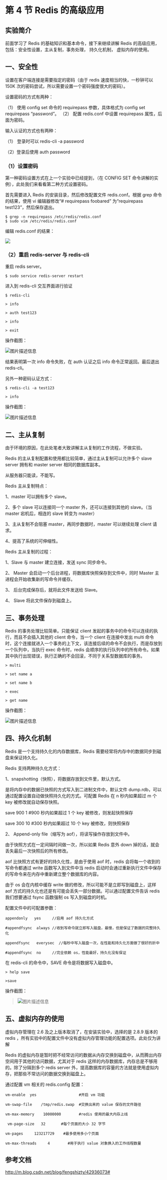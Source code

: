 # 第 4 节 Redis 的高级应用

## 实验简介

前面学习了 Redis 的基础知识和基本命令，接下来继续讲解 Redis 的高级应用，包括：安全性设置，主从复制，事务处理， 持久化机制， 虚拟内存的使用。

## 一、安全性

设置在客户端连接是需要指定的密码（由于 redis 速度相当的快，一秒钟可以 150K 次的密码尝试，所以需要设置一个密码强度很大的密码）。

设置密码的方式有两种：

（1） 使用 config set 命令的 requirepass 参数，具体格式为 config set requirepass “password”。 （2） 配置 redis.conf 中设置 requirepass 属性，后面为密码。

输入认证的方式也有两种：

（1） 登录时可以 redis-cli -a password

（2）登录后使用 auth password

### （1）设置密码

第一种密码设置方式在上一个实验中已经提到，（在 CONFIG SET 命令讲解的实例），此处我们来看看第二种方式设置密码。

首先需要进入 Redis 的安装目录，然后修改配置文件 redis.conf。根据 grep 命令的结果，使用 vi 编辑器修改“# requirepass foobared” 为“requirepass test123”，然后保存退出。

```
$ grep -n requirepass /etc/redis/redis.conf
$ sudo vim /etc/redis/redis.conf 
```

编辑 redis.conf 的结果：

![](img/2962eb811216c0061fc9b168a2d10067.jpg)

### （2）重启 redis-server 与 redis-cli

重启 redis server。

```
$ sudo service redis-server restart 
```

进入到 redis-cli 交互界面进行验证

```
$ redis-cli

> info

> auth test123

> info

> exit 
```

操作截图：

![图片描述信息](img/a5b211adbea97a43023a5f99b7def368.jpg)

结果表明第一次 info 命令失败，在 auth 认证之后 info 命令正常返回。最后退出 redis-cli。

另外一种密码认证方式：

```
$ redis-cli -a test123

> info 
```

操作截图：

![图片描述信息](img/6cdb7b524a16e1d051f2fe9b49ece1c0.jpg)

## 二、主从复制

由于环境的原因，在此处笔者大致讲解主从复制的工作流程，不做实验。

Redis 的主从复制配置和使用都比较简单，通过主从复制可以允许多个 slave server 拥有和 master server 相同的数据库副本。

从服务器只能读，不能写。

Redis 主从复制特点：

1、master 可以拥有多个 slave。

2、多个 slave 可以连接同一个 master 外，还可以连接到其他的 slave。（当 master 宕机后，相连的 slave 转变为 master）

3、主从复制不会阻塞 master，再同步数据时，master 可以继续处理 client 请求。

4、提高了系统的可伸缩性。

Redis 主从复制的过程：

1、Slave 与 master 建立连接，发送 sync 同步命令。

2、 Master 会启动一个后台进程，将数据库快照保存到文件中，同时 Master 主进程会开始收集新的写命令并缓存。

3、 后台完成保存后，就将此文件发送给 Slave。

4、 Slave 将此文件保存到磁盘上。

## 三、事务处理

Redis 的事务处理比较简单。只能保证 client 发起的事务中的命令可以连续的执行，而且不会插入其他的 client 命令，当一个 client 在连接中发出 multi 命令时，这个连接就进入一个事务的上下文，该连接后续的命令不会执行，而是存放到一个队列中，当执行 exec 命令时，redis 会顺序的执行队列中的所有命令。如果其中执行出现错误，执行正确的不会回滚，不同于关系型数据库的事务。

```
> multi

> set name a

> set name b

> exec

> get name 
```

操作截图：

![图片描述信息](img/ce6db668aa4e60ee411640c5003a44fe.jpg)

## 四、持久化机制

Redis 是一个支持持久化的内存数据库，Redis 需要经常将内存中的数据同步到磁盘来保证持久化。

Redis 支持两种持久化方式：

1、snapshotting（快照），将数据存放到文件里，默认方式。

是将内存中的数据已快照的方式写入到二进制文件中，默认文件 dump.rdb，可以通过配置设置自动做快照持久化的方式。可配置 Redis 在 n 秒内如果超过 m 个 key 被修改就自动保存快照。

save 900 1 #900 秒内如果超过 1 个 key 被修改，则发起快照保存

save 300 10 #300 秒内如果超过 10 个 key 被修改，则快照保存

2、 Append-only file（缩写为 aof），将读写操作存放到文件中。

由于快照方式在一定间隔时间做一次，所以如果 Redis 意外 down 掉的话，就会丢失最后一次快照后的所有修改。

aof 比快照方式有更好的持久化性，是由于使用 aof 时，redis 会将每一个收到的写命令都通过 write 函数写入到文件中当 redis 启动时会通过重新执行文件中保存的写命令来在内存中重新建立整个数据库的内容。

由于 os 会在内核中缓存 write 做的修改，所以可能不是立即写到磁盘上，这样 aof 方式的持久化也还是有可能会丢失一部分数据。可以通过配置文件告诉 redis 我们想要通过 fsync 函数强制 os 写入到磁盘的时机。

配置文件中的可配置参数：

```
appendonly   yes     //启用 aof 持久化方式

#appendfsync  always //收到写命令就立即写入磁盘，最慢，但是保证了数据的完整持久化

appendfsync   everysec  //每秒中写入磁盘一次，在性能和持久化方面做了很好的折中

#appendfsync  no     //完全依赖 os，性能最好，持久化没有保证 
```

在 redis-cli 的命令中，SAVE 命令是将数据写入磁盘中。

```
> help save

>save 
```

操作截图：

> ![图片描述信息](img/2219c009cc1bd0f5434fb2df39bf34f8.jpg)

## 五、虚拟内存的使用

虚拟内存管理在 2.6 及之上版本取消了，在安装实验中，选择的是 2.8.9 版本的 redis ，所有实验中的配置文件中没有虚拟内存管理功能的配置选项。此处仅为讲解

Redis 的虚拟内存是暂时把不经常访问的数据从内存交换到磁盘中，从而腾出内存空间用于其他的访问数据，尤其对于 redis 这样的内存数据库，内存总是不够用的。除了分隔到多个 redis server 外，提高数据库的容量的方法就是使用虚拟内存，把那些不常访问的数据交换到磁盘上。

通过配置 vm 相关的 redis.config 配置：

```
vm-enable  yes                   #开启 vm 功能

vm-swap-file    /tmp/redis.swap  #交换出来的 value 保存的文件路径

vm-max-memory    10000000        #redis 使用的最大内存上线

 vm-page-size   32       #每个页面的大小 32 字节

vm-pages     123217729    #最多使用多小个页面

vm-max-threads     4        #用于执行 value 对象换入的工作线程数量 
```

## 参考文档

http://m.blog.csdn.net/blog/fengshizty/42936073#